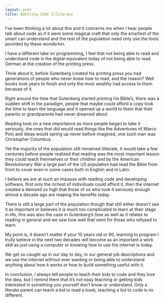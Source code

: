 ```yaml
---
layout: post
title: Battling Code Illiteracy
---
```


I’ve been thinking a lot about this and it concerns me when I hear people talk about code as if it were some magical craft that only the smartest of the smart can understand and the rest of the population need only use the tools provided by these wonderkin.

I have a different take on programming, I feel that not being able to read and understand code is the digital equivalent today of not being able to read German at the creation of the printing press.

Think about it, before Gutenberg created his printing press you had generations of people who never knew how to read, and the reason? Well books took years to finish and only the most wealthy had access to them because of it.

Right around the time that Gutenberg started printing his Bible’s, there was a sudden shift in the paradigm, people that maybe could afford a copy took the time to learn the language and it opened up a world to them that their parents or grandparents had never dreamed about.

Reading took on a new importance as more people began to take it seriously, the ones that did would read things like the Adventures of Marco Polo and ideas would spring up never before imagined, one such man was Christopher Columbus.

Yet the majority of the population still remained illiterate, it would take a few centuries before people realized that reading was the most important lesson they could teach themselves or their children and by the American Revolutionary War a large part of the US population had read the Bible from front to cover even in some cases both in English and in Latin.

I believe we are at such an impasse with reading code and developing software, first only the richest of individuals could afford it, then the internet created a demand so high that those of us who took it seriously enough almost a decade ago are reaping the benefits today.

There is still a large part of the population though that still either doesn’t see it as important or believes it is much too complicated to learn at their stage in life, this was also the case in Gutenberg’s time as well as it relates to reading in general and we saw how well that went for those who refused to learn.

My point is, it doesn’t matter if your 10 years old or 60, learning to program I trully believe in the next two decades will become as an important a work skill as just using a computer or knowing how to use the internet is today.

We get so caught up in our day to day, in our general job descriptions and we use the internet without ever wanting or being able to understand anything about how it works or how to build something useful with it.

In conclusion, I always tell people to teach their kids to code and they love the idea, but I remind them that it’s not easy teaching or getting kids interested in something you yourself don’t know or understand. Only a literate parent can teach a kid to read a book, teaching a kid to code is no different.
